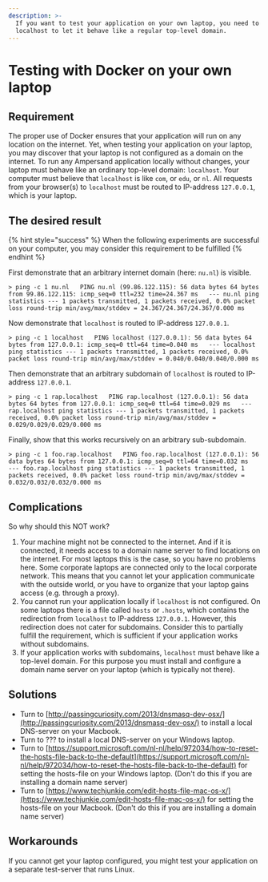 ```yaml
---
description: >-
  If you want to test your application on your own laptop, you need to configure
  localhost to let it behave like a regular top-level domain.
---
```


# Testing with Docker on your own laptop

## Requirement

The proper use of Docker ensures that your application will run on any location on the internet. Yet, when testing your application on your laptop, you may discover that your laptop is not configured as a domain on the internet. To run any Ampersand application locally without changes, your laptop must behave like an ordinary top-level domain: `localhost`. Your computer must believe that `localhost` is like `com`, or `edu`, or `nl`. All requests from your browser\(s\) to `localhost` must be routed to IP-address `127.0.0.1`,  which is your laptop.

## The desired result

{% hint style="success" %}
When the following experiments are successful on your computer, you may consider this requirement to be fulfilled
{% endhint %}

First demonstrate that an arbitrary internet domain \(here: `nu.nl`\) is visible.

`> ping -c 1 nu.nl  
PING nu.nl (99.86.122.115): 56 data bytes 64 bytes from 99.86.122.115: icmp_seq=0 ttl=232 time=24.367 ms  
--- nu.nl ping statistics --- 1 packets transmitted, 1 packets received, 0.0% packet loss round-trip min/avg/max/stddev = 24.367/24.367/24.367/0.000 ms`

Now demonstrate that `localhost` is routed to IP-address `127.0.0.1`. 

`> ping -c 1 localhost  
PING localhost (127.0.0.1): 56 data bytes 64 bytes from 127.0.0.1: icmp_seq=0 ttl=64 time=0.040 ms  
--- localhost ping statistics --- 1 packets transmitted, 1 packets received, 0.0% packet loss round-trip min/avg/max/stddev = 0.040/0.040/0.040/0.000 ms`

Then demonstrate that an arbitrary subdomain of `localhost` is routed to IP-address `127.0.0.1`. 

`> ping -c 1 rap.localhost  
PING rap.localhost (127.0.0.1): 56 data bytes 64 bytes from 127.0.0.1: icmp_seq=0 ttl=64 time=0.029 ms  
--- rap.localhost ping statistics --- 1 packets transmitted, 1 packets received, 0.0% packet loss round-trip min/avg/max/stddev = 0.029/0.029/0.029/0.000 ms`

Finally, show that this works recursively on an arbitrary sub-subdomain.

`> ping -c 1 foo.rap.localhost  
PING foo.rap.localhost (127.0.0.1): 56 data bytes 64 bytes from 127.0.0.1: icmp_seq=0 ttl=64 time=0.032 ms  
--- foo.rap.localhost ping statistics --- 1 packets transmitted, 1 packets received, 0.0% packet loss round-trip min/avg/max/stddev = 0.032/0.032/0.032/0.000 ms`

## Complications

So why should this NOT work?

1. Your machine might not be connected to the internet. And if it is connected, it needs access to a domain name server to find locations on the internet. For most laptops this is the case, so you have no problems here. Some corporate laptops are connected only to the local corporate network. This means that you cannot let your application communicate with the outside world, or you have to organize that your laptop gains access \(e.g. through a proxy\).
2. You cannot run your application locally if `localhost` is not configured. On some laptops there is a file called `hosts` or `.hosts`, which contains the redirection from `localhost` to IP-address `127.0.0.1`. However, this redirection does not cater for subdomains. Consider this to partially fulfill the requirement, which is sufficient if your application works without subdomains.
3. If your application works with subdomains, `localhost` must behave like a top-level domain. For this purpose you must install and configure a domain name server on your laptop \(which is typically not there\).

## Solutions

* Turn to [http://passingcuriosity.com/2013/dnsmasq-dev-osx/](http://passingcuriosity.com/2013/dnsmasq-dev-osx/) to install a local DNS-server on your Macbook.
* Turn to ??? to install a local DNS-server on your Windows laptop.
* Turn to [https://support.microsoft.com/nl-nl/help/972034/how-to-reset-the-hosts-file-back-to-the-default](https://support.microsoft.com/nl-nl/help/972034/how-to-reset-the-hosts-file-back-to-the-default) for setting the hosts-file on your Windows laptop. \(Don't do this if you are installing a domain name server\)
* Turn to [https://www.techjunkie.com/edit-hosts-file-mac-os-x/](https://www.techjunkie.com/edit-hosts-file-mac-os-x/) for setting the hosts-file on your Macbook. \(Don't do this if you are installing a domain name server\)

## Workarounds

If you cannot get your laptop configured, you might test your application on a separate test-server that runs Linux.

